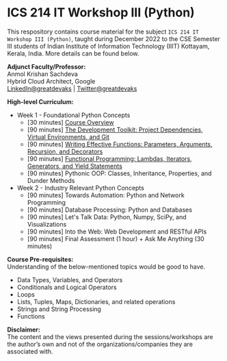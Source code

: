 # ICS 214 IT Workshop III (Python)

This respository contains course material for the subject `ICS 214 IT Workshop III (Python)`, taught during December 2022 to the CSE Semester III students of Indian Institute of Information Technology (IIIT) Kottayam, Kerala, India. More details can be found below.

**Adjunct Faculty/Professor:**</br>
Anmol Krishan Sachdeva</br>
Hybrid Cloud Architect, Google</br>
[LinkedIn@greatdevaks](https://www.linkedin.com/in/greatdevaks) | [Twitter@greatdevaks](https://www.twitter.com/greatdevaks)

**High-level Curriculum:**</br>

- Week 1 - Foundational Python Concepts
  - [30 minutes] [Course Overview](./01_Session_1_Course_Overview_December_5_2022)
  - [90 minutes] [The Development Toolkit: Project Dependencies, Virtual Environments, and Git](./02_Session_2_The_Development_Toolkit_December_6_2022)
  - [90 minutes] [Writing Effective Functions: Parameters, Arguments, Recursion, and Decorators](./03_Session_3_Writing_Effective_Functions_December_7_2022)
  - [90 minutes] [Functional Programming: Lambdas, Iterators, Generators, and Yield Statements](./04_Session_4_Functional_Programming_December_8_2022)
  - [90 minutes] Pythonic OOP: Classes, Inheritance, Properties, and Dunder Methods
- Week 2 - Industry Relevant Python Concepts
  - [90 minutes] Towards Automation: Python and Network Programming
  - [90 minutes] Database Processing: Python and Databases
  - [90 minutes] Let's Talk Data: Python, Numpy, SciPy, and Visualizations
  - [90 minutes] Into the Web: Web Development and RESTful APIs
  - [90 minutes] Final Assessment (1 hour) + Ask Me Anything (30 minutes)

**Course Pre-requisites:**</br>
Understanding of the below-mentioned topics would be good to have.

- Data Types, Variables, and Operators
- Conditionals and Logical Operators
- Loops
- Lists, Tuples, Maps, Dictionaries, and related operations
- Strings and String Processing
- Functions

**Disclaimer:**</br>
The content and the views presented during the sessions/workshops are the author’s own and not of the organizations/companies they are associated with.
